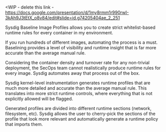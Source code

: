 
<WIP - delete this link - https://docs.google.com/presentation/d/1my8rmm1r990rwI-3kAh9J3tEtX_o8v84/edit#slide=id.g74205404ae_2_251

Sysdig Baseline Image Profiles allows you to create strict whitelist-based runtime rules for every container in my environment.

If you run hundreds of different images, automating the process is a must. Baselining provides a level of visibility and runtime insight that is far more accurate than the average manual rule.

Considering the container density and turnover rate for any non-trivial deployment, the SecOps team cannot realistically produce runtime rules for every image. Sysdig automates away that process out of the box.

Sysdig kernel-level instrumentation generates runtime profiles that are much more detailed and accurate than the average manual rule. This translates into more strict runtime controls, where everything that is not explicitly allowed will be flagged.

Generated profiles are divided into different runtime sections (network, filesystem, etc). Sysdig allows the user to cherry-pick the sections of the profile that look more relevant and automatically generate a runtime policy that imports them.

